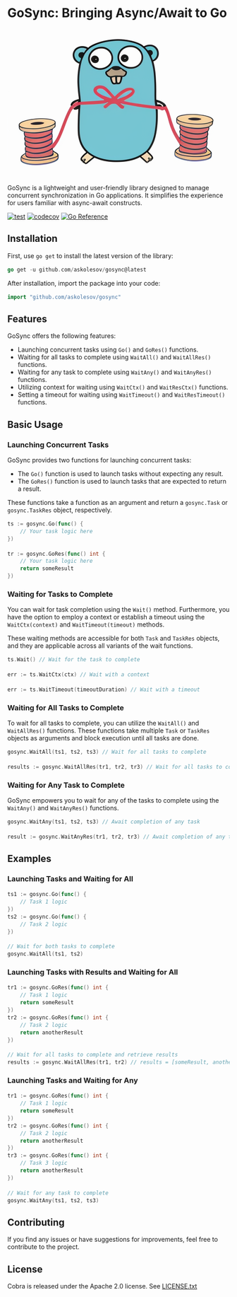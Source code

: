 GoSync: Bringing Async/Await to Go
=================================================

![Gopher](gopher.png)

GoSync is a lightweight and user-friendly library designed to manage concurrent synchronization in Go applications. It simplifies the experience for users familiar with async-await constructs.

[![test](https://github.com/askolesov/gosync/actions/workflows/test.yaml/badge.svg)](https://github.com/askolesov/gosync/actions/workflows/test.yaml)
[![codecov](https://codecov.io/gh/askolesov/gosync/graph/badge.svg?token=TLMHQW5TF5)](https://codecov.io/gh/askolesov/gosync)
[![Go Reference](https://pkg.go.dev/badge/github.com/askolesov/gosync.svg)](https://pkg.go.dev/github.com/askolesov/gosync)

Installation
------------

First, use `go get` to install the latest version of the library:

```go
go get -u github.com/askolesov/gosync@latest
```

After installation, import the package into your code:

```go
import "github.com/askolesov/gosync"
```

Features
--------

GoSync offers the following features:

- Launching concurrent tasks using `Go()` and `GoRes()` functions. 
- Waiting for all tasks to complete using `WaitAll()` and `WaitAllRes()` functions.
- Waiting for any task to complete using `WaitAny()` and `WaitAnyRes()` functions.
- Utilizing context for waiting using `WaitCtx()` and `WaitResCtx()` functions.
- Setting a timeout for waiting using `WaitTimeout()` and `WaitResTimeout()` functions.

Basic Usage
-----------

### Launching Concurrent Tasks

GoSync provides two functions for launching concurrent tasks:

-   The `Go()` function is used to launch tasks without expecting any result.
-   The `GoRes()` function is used to launch tasks that are expected to return a result.

These functions take a function as an argument and return a `gosync.Task` or `gosync.TaskRes` object, respectively.

```go
ts := gosync.Go(func() {
    // Your task logic here
})

tr := gosync.GoRes(func() int {
    // Your task logic here
    return someResult
})
```

### Waiting for Tasks to Complete

You can wait for task completion using the `Wait()` method. Furthermore, you have the option to employ a context or establish a timeout using the `WaitCtx(context)` and `WaitTimeout(timeout)` methods.

These waiting methods are accessible for both `Task` and `TaskRes` objects, and they are applicable across all variants of the wait functions.

```go
ts.Wait() // Wait for the task to complete

err := ts.WaitCtx(ctx) // Wait with a context

err := ts.WaitTimeout(timeoutDuration) // Wait with a timeout
```

### Waiting for All Tasks to Complete

To wait for all tasks to complete, you can utilize the `WaitAll()` and `WaitAllRes()` functions. These functions take multiple `Task` or `TaskRes` objects as arguments and block execution until all tasks are done.

```go
gosync.WaitAll(ts1, ts2, ts3) // Wait for all tasks to complete

results := gosync.WaitAllRes(tr1, tr2, tr3) // Wait for all tasks to complete and get results
```

### Waiting for Any Task to Complete

GoSync empowers you to wait for any of the tasks to complete using the `WaitAny()` and `WaitAnyRes()` functions.

```go
gosync.WaitAny(ts1, ts2, ts3) // Await completion of any task

result := gosync.WaitAnyRes(tr1, tr2, tr3) // Await completion of any task and retrieve the result
```

Examples
--------

### Launching Tasks and Waiting for All

```go
ts1 := gosync.Go(func() {
    // Task 1 logic
})
ts2 := gosync.Go(func() {
    // Task 2 logic
})

// Wait for both tasks to complete
gosync.WaitAll(ts1, ts2)
```

### Launching Tasks with Results and Waiting for All

```go
tr1 := gosync.GoRes(func() int {
    // Task 1 logic
    return someResult
})
tr2 := gosync.GoRes(func() int {
    // Task 2 logic
    return anotherResult
})

// Wait for all tasks to complete and retrieve results
results := gosync.WaitAllRes(tr1, tr2) // results = [someResult, anotherResult]
```

### Launching Tasks and Waiting for Any

```go
tr1 := gosync.GoRes(func() int {
    // Task 1 logic
    return someResult
})
tr2 := gosync.GoRes(func() int {
    // Task 2 logic
    return anotherResult
})
tr3 := gosync.GoRes(func() int {
    // Task 3 logic
    return anotherResult
})

// Wait for any task to complete
gosync.WaitAny(ts1, ts2, ts3)
```

Contributing
------------

If you find any issues or have suggestions for improvements, feel free to contribute to the project.

License
-------

Cobra is released under the Apache 2.0 license. See [LICENSE.txt](LICENSE.txt)
